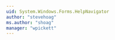 ```yaml
---
uid: System.Windows.Forms.HelpNavigator
author: "stevehoag"
ms.author: "shoag"
manager: "wpickett"
---
```

